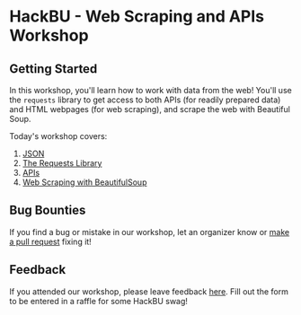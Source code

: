 # HackBU - Web Scraping and APIs Workshop

## Getting Started

In this workshop, you'll learn how to work with data from the web! You'll use the `requests` library to get access to both APIs (for readily prepared data) and HTML webpages (for web scraping), and scrape the web with Beautiful Soup.

Today's workshop covers:
1. [JSON](https://colab.research.google.com/github/HackBinghamton/Webscraping-APIsWorkshop/blob/master/APIs/JSON.ipynb)
2. [The Requests Library](https://colab.research.google.com/github/HackBinghamton/Webscraping-APIsWorkshop/blob/master/APIs/Requests.ipynb)
3. [APIs](https://colab.research.google.com/github/HackBinghamton/Webscraping-APIsWorkshop/blob/master/APIs/APIs.ipynb)
3. [Web Scraping with BeautifulSoup](https://colab.research.google.com/github/HackBinghamton/Webscraping-APIsWorkshop/blob/master/web-scraping-with-beautifulsoup/web-scraping-with-beautifulsoup.ipynb)

## Bug Bounties

If you find a bug or mistake in our workshop, let an organizer know or [make a pull request](https://github.com/HackBinghamton/IntroToProgrammingWorkshop/blob/master/MakingAPullRequest.md) fixing it!

## Feedback

If you attended our workshop, please leave feedback [here](https://forms.gle/GooBP9cJjfUdSvG9A). Fill out the form to be entered in a raffle for some HackBU swag!
